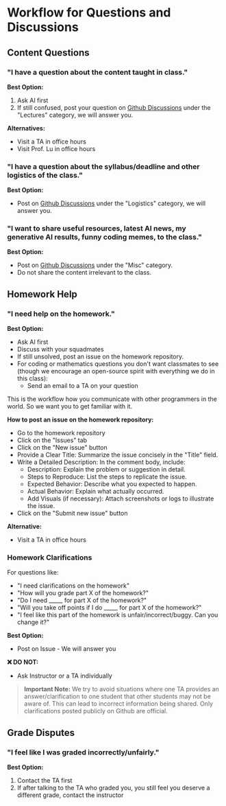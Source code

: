 # Workflow for Questions and Discussions

## Content Questions

### "I have a question about the content taught in class."

**Best Option:**
1. Ask AI first
2. If still confused, post your question on [Github Discussions](https://github.com/junwei-lu/ai4med/discussions) under the "Lectures" category, we will answer you.


**Alternatives:**
- Visit a TA in office hours
- Visit Prof. Lu in office hours

### "I have a question about the syllabus/deadline and other logistics of the class."

**Best Option:**
- Post on [Github Discussions](https://github.com/junwei-lu/ai4med/discussions) under the "Logistics" category, we will answer you.

### "I want to share useful resources, latest AI news, my generative AI results, funny coding memes, to the class."

**Best Option:**
- Post on [Github Discussions](https://github.com/junwei-lu/ai4med/discussions) under the "Misc" category.
- Do not share the content irrelevant to the class.

## Homework Help

### "I need help on the homework."

**Best Option:**
- Ask AI first
- Discuss with your squadmates
- If still unsolved, post an issue on the homework repository.
- For coding or mathematics questions you don't want classmates to see (though we encourage an open-source spirit with everything we do in this class):
  - Send an email to a TA on your question

This is the workflow how you communicate with other programmers in the world. So we want you to get familiar with it.


**How to post an issue on the homework repository:**
- Go to the homework repository
- Click on the "Issues" tab
- Click on the "New issue" button
- Provide a Clear Title: Summarize the issue concisely in the "Title" field.
- Write a Detailed Description: In the comment body, include:
  - Description: Explain the problem or suggestion in detail.
  - Steps to Reproduce: List the steps to replicate the issue.
  - Expected Behavior: Describe what you expected to happen.
  - Actual Behavior: Explain what actually occurred.
  - Add Visuals (if necessary): Attach screenshots or logs to illustrate the issue.
- Click on the "Submit new issue" button

**Alternative:**
- Visit a TA in office hours

### Homework Clarifications

For questions like:
- "I need clarifications on the homework"
- "How will you grade part X of the homework?"
- "Do I need _____ for part X of the homework?"
- "Will you take off points if I do _____ for part X of the homework?"
- "I feel like this part of the homework is unfair/incorrect/buggy. Can you change it?"

**Best Option:**
- Post on Issue - We will answer you

**❌ DO NOT:**
- Ask Instructor or a TA individually

> **Important Note:** We try to avoid situations where one TA provides an answer/clarification to one student that other students may not be aware of. This can lead to incorrect information being shared. Only clarifications posted publicly on Github are official.

## Grade Disputes

### "I feel like I was graded incorrectly/unfairly."

**Best Option:**
1. Contact the TA first
2. If after talking to the TA who graded you, you still feel you deserve a different grade, contact the instructor